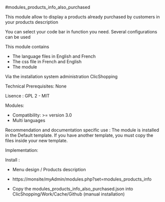 #modules_products_info_also_purchased

This module allow to display a products already purchased by customers in your products description

You can select your code bar in function you need. Several configurations can be used

This module contains

- The language files in English and French
- The css file in French and English
- The module
  
Via the installation system administration ClicShopping

Technical Prerequisites: None

Lisence : GPL 2 - MIT

Modules:

- Compatibility: >= version 3.0
- Multi languages

Recommendation and documentation specific use :
The module is installed in the Default template.
If you have another template, you must copy the files inside your new template.

Implementation:

Install :
- Menu design / Products description
- https://monsite/myAdmin/modules.php?set=modules_products_info

- Copy the modules_products_info_also_purchased.json into ClicShopping/Work/Cache/Github (manual installation)



